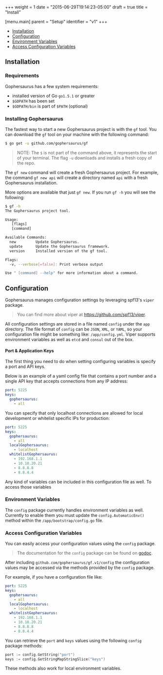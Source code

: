 +++
weight = 1
date = "2015-06-29T19:14:23-05:00"
draft = true
title = "Install"

[menu.main]
parent = "Setup"
identifier = "v1"
+++

- [Installation](#installation)
- [Configuration](#configuration)
- [Environment Variables](#environment-variables)
- [Access Configuration Variables](#access-configuration-variables)

<a name="installation"></a>
## Installation

### Requirements
Gophersaurus has a few system requirements:

* installed version of Go `go1.5.1` or greater
* `$GOPATH` has been set
* `$GOPATH/bin` is part of `$PATH` (optional)

<a name="install-gophersaurus"></a>
### Installing Gophersaurus

The fastest way to start a new Gophersaurus project is with the `gf` tool.
You can download the `gf` tool on your machine with the following command:

```bash
$ go get -u github.com/gophersaurus/gf
```

> NOTE: The `$` is not part of the command above, it represents the start of
> your terminal. The flag `-u` downloads and installs a fresh copy of the repo.

The `gf new` command will create a fresh Gophersaurus project.
For example, the command `gf new api` will create a directory named `api` with a fresh Gophersaurus installation.

More options are available that just `gf new`. If you run `gf -h` you will see the following:

```bash
$ gf -h
The Gophersaurus project tool.

Usage:
   [flags]
   [command]

Available Commands:
  new         Update Gophersaurus.
  update      Update the Gophersaurus framework.
  version     Installed version of the gf tool.

Flags:
  -v, --verbose[=false]: Print verbose output

Use " [command] --help" for more information about a command.
```

<a name="configuration"></a>
## Configuration

Gophersaurus manages configuration settings by leveraging spf13's `viper` package.

> You can find more about viper at https://github.com/spf13/viper.

All configuration settings are stored in a file named `config` under the `app` directory.
The file format of `config` can be `JSON`, `XML`, or `YAML`, so your configuration file might be something like: `/app/config.yml`.
Viper supports environment variables as well as `etcd` and `consul` out of the box.

#### Port & Application Keys

The first thing you need to do when setting configuring variables is specify a port and API keys.

Below is an example of a yaml config file that contains a port number and a single API key that accepts connections from any IP address:
```YAML
port: 5225
keys:
  gophersaurus:
    - all
```

You can specify that only localhost connections are allowed for local development or whitelist specific IPs for production:
```YAML
port: 5225
keys:
  gophersaurus:
    - all
  localGophersaurus:
    - localhost
  whitelistGophersaurus:
    - 192.168.1.1
    - 10.10.20.21
    - 8.8.8.8
    - 8.8.4.4
```

Any kind of variables can be included in this configuration file as well.
To access those variables

<a name="environment-variables"></a>
### Environment Variables

The `config` package currently handles environment variables as well.
Currently to enable them you must update the `config.AutomaticEnv()` method within the `/app/bootstrap/config.go` file.

<a name="access-configuration-variables"></a>
### Access Configuration Variables

You can easily access your configuration values using the `config` package.

> The documentation for the `config` package can be found on [godoc](http://godoc.org/github.com/gophersaurus/gf.v1/config).

After including `github.com/gophersaurus/gf.v1/config` the configuration values may be accessed via the methods provided by the `config` package.

For example, if you have a configuration file like:
```YAML
port: 5225
keys:
  gophersaurus:
    - all
  localGophersaurus:
    - localhost
  whitelistGophersaurus:
    - 192.168.1.1
    - 10.10.20.21
    - 8.8.8.8
    - 8.8.4.4
```

You can retrieve the `port` and `keys` values using the following `config` package methods:

```go
port := config.GetString("port")
keys := config.GetStringMapStringSlice("keys")
```

These methods also work for local environment variables.
